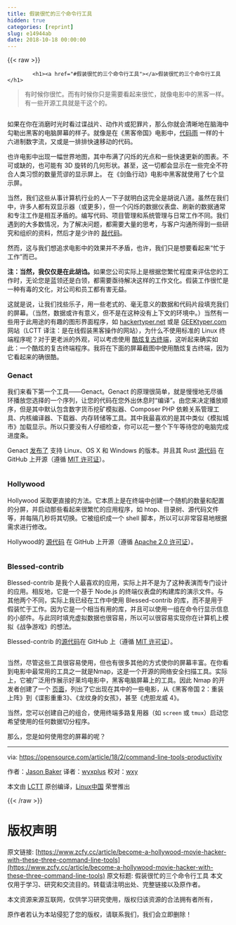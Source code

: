 ```yaml
---
title: 假装很忙的三个命令行工具
hidden: true
categories: [reprint]
slug: e14944ab
date: 2018-10-18 00:00:00
---
```


{{< raw >}}

            <h1><a href="#假装很忙的三个命令行工具"></a>假装很忙的三个命令行工具</h1>
<blockquote>
<p>有时候你很忙。而有时候你只是需要看起来很忙，就像电影中的黑客一样。有一些开源工具就是干这个的。</p>
</blockquote>
<p><a href="https://camo.githubusercontent.com/2047f9ba7788cf6c5c45787c9757cbffe1142ccc/68747470733a2f2f6f70656e736f757263652e636f6d2f73697465732f64656661756c742f66696c65732f7374796c65732f696d6167652d66756c6c2d73697a652f7075626c69632f6c6561642d696d616765732f6f7364635f7465726d696e616c732e706e673f69746f6b3d4366427159426168"><img src="https://p0.ssl.qhimg.com/t013fb21c19d5a4460f.png" alt=""></a></p>
<p>如果在你在消磨时光时看过谍战片、动作片或犯罪片，那么你就会清晰地在脑海中勾勒出黑客的电脑屏幕的样子。就像是在《黑客帝国》电影中，<a href="http://tvtropes.org/pmwiki/pmwiki.php/Main/MatrixRainingCode">代码雨</a> 一样的十六进制数字流，又或是一排排快速移动的代码。</p>
<p>也许电影中出现一幅世界地图，其中布满了闪烁的光点和一些快速更新的图表。不可或缺的，也可能有 3D 旋转的几何形状。甚至，这一切都会显示在一些完全不符合人类习惯的数量荒谬的显示屏上。 在《剑鱼行动》电影中黑客就使用了七个显示屏。</p>
<p>当然，我们这些从事计算机行业的人一下子就明白这完全是胡说八道。虽然在我们中，许多人都有双显示器（或更多），但一个闪烁的数据仪表盘、刷新的数据通常和专注工作是相互矛盾的。编写代码、项目管理和系统管理与日常工作不同。我们遇到的大多数情况，为了解决问题，都需要大量的思考，与客户沟通所得到一些研究和组织的资料，然后才是少许的 <a href="http://tvtropes.org/pmwiki/pmwiki.php/Main/RapidFireTyping">敲代码</a>。</p>
<p>然而，这与我们想追求电影中的效果并不矛盾，也许，我们只是想要看起来“忙于工作”而已。</p>
<p><strong>注：当然，我仅仅是在此胡诌。</strong>如果您公司实际上是根据您繁忙程度来评估您的工作时，无论您是蓝领还是白领，都需要亟待解决这样的工作文化。假装工作很忙是一种有毒的文化，对公司和员工都有害无益。</p>
<p>这就是说，让我们找些乐子，用一些老式的、毫无意义的数据和代码片段填充我们的屏幕。（当然，数据或许有意义，但不是在这种没有上下文的环境中。）当然有一些用于此用途的有趣的图形界面程序，如 <a href="https://hackertyper.net/">hackertyper.net</a> 或是 <a href="http://geektyper.com">GEEKtyper.com</a> 网站（LCTT 译注：是在线假装黑客操作的网站），为什么不使用标准的 Linux 终端程序呢？对于更老派的外观，可以考虑使用 <a href="https://github.com/Swordfish90/cool-retro-term">酷炫复古终端</a>，这听起来确实如此：一个酷炫的复古终端程序。我将在下面的屏幕截图中使用酷炫复古终端，因为它看起来的确很酷。</p>
<h3><a href="#genact"></a>Genact</h3>
<p>我们来看下第一个工具——Genact。Genact 的原理很简单，就是慢慢地无尽循环播放您选择的一个序列，让您的代码在您外出休息时“编译”。由您来决定播放顺序，但是其中默认包含数字货币挖矿模拟器、Composer PHP 依赖关系管理工具、内核编译器、下载器、内存转储等工具。其中我最喜欢的是其中类似《模拟城市》加载显示。所以只要没有人仔细检查，你可以花一整个下午等待您的电脑完成进度条。</p>
<p>Genact <a href="https://github.com/svenstaro/genact/releases">发布了</a> 支持 Linux、OS X 和 Windows 的版本。并且其 Rust <a href="https://github.com/svenstaro/genact">源代码</a> 在 GitHub 上开源（遵循 <a href="https://github.com/svenstaro/genact/blob/master/LICENSE">MIT 许可证</a>）。</p>
<p><a href="https://camo.githubusercontent.com/ae0608a4721e07c65948bd8311de7db287add73b/68747470733a2f2f6f70656e736f757263652e636f6d2f73697465732f64656661756c742f66696c65732f75706c6f6164732f67656e6163742e676966"><img src="https://p0.ssl.qhimg.com/t014aff77728547468d.gif" alt=""></a></p>
<h3><a href="#hollywood"></a>Hollywood</h3>
<p>Hollywood 采取更直接的方法。它本质上是在终端中创建一个随机的数量和配置的分屏，并启动那些看起来很繁忙的应用程序，如 htop、目录树、源代码文件等，并每隔几秒将其切换。它被组织成一个 shell 脚本，所以可以非常容易地根据需求进行修改。</p>
<p>Hollywood的 <a href="https://github.com/dustinkirkland/hollywood">源代码</a> 在 GitHub 上开源（遵循 <a href="http://www.apache.org/licenses/LICENSE-2.0">Apache 2.0 许可证</a>）。</p>
<p><a href="https://camo.githubusercontent.com/b94cd2e7f0e339d401cc2f0b073f315aa743d86b/68747470733a2f2f6f70656e736f757263652e636f6d2f73697465732f64656661756c742f66696c65732f75706c6f6164732f686f6c6c79776f6f642e676966"><img src="https://p0.ssl.qhimg.com/t013e1377afc7d8d943.gif" alt=""></a></p>
<h3><a href="#blessed-contrib"></a>Blessed-contrib</h3>
<p>Blessed-contrib 是我个人最喜欢的应用，实际上并不是为了这种表演而专门设计的应用。相反地，它是一个基于 Node.js 的终端仪表盘的构建库的演示文件。与其他两个不同，实际上我已经在工作中使用 Blessed-contrib 的库，而不是用于假装忙于工作。因为它是一个相当有用的库，并且可以使用一组在命令行显示信息的小部件。与此同时填充虚拟数据也很容易，所以可以很容易实现你在计算机上模拟《战争游戏》的想法。</p>
<p>Blessed-contrib 的<a href="https://github.com/yaronn/blessed-contrib">源代码</a>在 GitHub 上（遵循 <a href="http://opensource.org/licenses/MIT">MIT 许可证</a>）。</p>
<p><a href="https://camo.githubusercontent.com/823e5aef2fcdf5675bca11250b7d0bf0bef22cd1/68747470733a2f2f6f70656e736f757263652e636f6d2f73697465732f64656661756c742f66696c65732f75706c6f6164732f626c65737365642e676966"><img src="https://p0.ssl.qhimg.com/t017d11b3bc9ce5b591.gif" alt=""></a></p>
<p>当然，尽管这些工具很容易使用，但也有很多其他的方式使你的屏幕丰富。在你看到电影中最常用的工具之一就是Nmap，这是一个开源的网络安全扫描工具。实际上，它被广泛用作展示好莱坞电影中，黑客电脑屏幕上的工具。因此 Nmap 的开发者创建了一个 <a href="https://nmap.org/movies/">页面</a>，列出了它出现在其中的一些电影，从《黑客帝国 2：重装上阵》到《谍影重重3》、《龙纹身的女孩》，甚至《虎胆龙威 4》。</p>
<p>当然，您可以创建自己的组合，使用终端多路复用器（如 <code>screen</code> 或 <code>tmux</code>）启动您希望使用的任何数据切分程序。</p>
<p>那么，您是如何使用您的屏幕的呢？</p>
<hr>
<p>via: <a href="https://opensource.com/article/18/2/command-line-tools-productivity">https://opensource.com/article/18/2/command-line-tools-productivity</a></p>
<p>作者：<a href="https://opensource.com/users/jason-baker">Jason Baker</a> 译者：<a href="https://github.com/wyxplus">wyxplus</a> 校对：<a href="https://github.com/wxy">wxy</a></p>
<p>本文由 <a href="https://github.com/LCTT/TranslateProject">LCTT</a> 原创编译，<a href="https://linux.cn/">Linux中国</a> 荣誉推出</p>

          
{{< /raw >}}

# 版权声明
原文链接: [https://www.zcfy.cc/article/become-a-hollywood-movie-hacker-with-these-three-command-line-tools](https://www.zcfy.cc/article/become-a-hollywood-movie-hacker-with-these-three-command-line-tools)
原文标题: 假装很忙的三个命令行工具
本文仅用于学习、研究和交流目的。转载请注明出处、完整链接以及原作者。 

本文资源来源互联网，仅供学习研究使用，版权归该资源的合法拥有者所有，

原作者若认为本站侵犯了您的版权，请联系我们，我们会立即删除！
